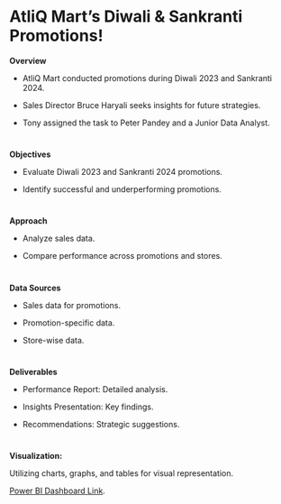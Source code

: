 # AtliQ Mart’s Diwali & Sankranti Promotions!

**Overview**
- AtliQ Mart conducted promotions during Diwali 2023 and Sankranti 2024.
* Sales Director Bruce Haryali seeks insights for future strategies.
+ Tony assigned the task to Peter Pandey and a Junior Data Analyst.

 # 

**Objectives**
- Evaluate Diwali 2023 and Sankranti 2024 promotions.
* Identify successful and underperforming promotions.

#
**Approach**
- Analyze sales data.
* Compare performance across promotions and stores.

 #
**Data Sources**
- Sales data for promotions.
* Promotion-specific data.
+ Store-wise data.

#
**Deliverables**
* Performance Report: Detailed analysis.
+ Insights Presentation: Key findings.
* Recommendations: Strategic suggestions.

  #
**Visualization:**

Utilizing charts, graphs, and tables for visual representation.

[Power BI Dashboard Link](https://app.powerbi.com/view?r=eyJrIjoiM2RlZjU0YzctOTE5My00ZGMxLWFjZTktMjE0NDYyMzdkNWRhIiwidCI6ImM2ZTU0OWIzLTVmNDUtNDAzMi1hYWU5LWQ0MjQ0ZGM1YjJjNCJ9). 
  
